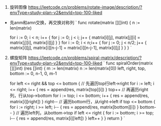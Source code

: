 1. 旋转图像 https://leetcode.cn/problems/rotate-image/description/?envType=study-plan-v2&envId=top-100-liked
- 先anm和amn交换，再交换对称列
`
func rotate(matrix [][]int)  {
    n := len(matrix)

    for i := 0;  i < n; i++ {
        for j := 0; j < i; j++ {
            matrix[i][j], matrix[j][i] = matrix[j][i], matrix[i][j]
        }
    }
    for i := 0; i < n;i++ {
        for j := 0; j < n/2; j++ {
            matrix[i][j], matrix[i][n-j-1] = matrix[i][n-j-1], matrix[i][j]
        }
    }
}
`
2. 螺旋矩阵 https://leetcode.cn/problems/spiral-matrix/description/?envType=study-plan-v2&envId=top-100-liked
`
func spiralOrder(matrix [][]int) (res []int) {
    m := len(matrix)
    n := len(matrix[0]) 
    left, right, top, bottom := 0,  n-1, 0, m-1

    for left <= right && top <= bottom {
        // 先遍历top行left->right
        for i := left; i <= right; i++ {
            res = append(res, matrix[top][i])
        }
        top++
        // 再遍历right列，行从top->bottom
        for i := top; i <= bottom; i++ {
            res = append(res, matrix[i][right])
        }
        right--
        // 遍历bottom行，从right->left
        if top <= bottom {
            for i := right; i >= left; i-- {
                res = append(res, matrix[bottom][i])
            }
            bottom--
        }
        // 遍历left列，从bottom->top
        if left <= right {
            for i := bottom; i >= top; i-- {
                res = append(res, matrix[i][left])
            }
            left++
        }
    }
    return
}
`